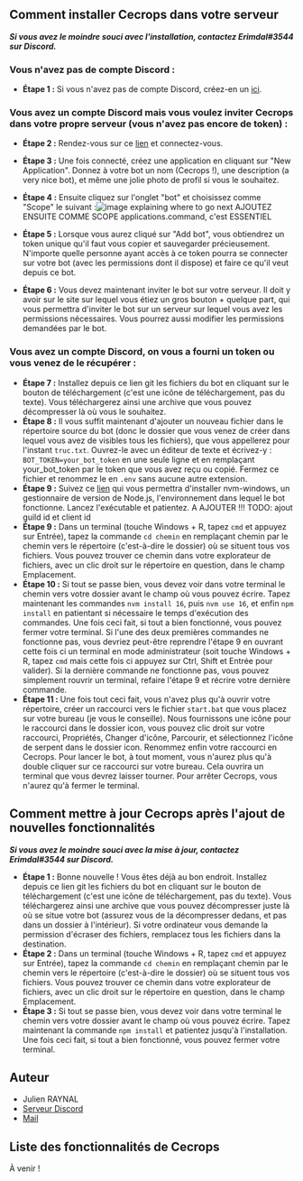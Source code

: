 ## Comment installer Cecrops dans votre serveur
***Si vous avez le moindre souci avec l'installation, contactez Erimdal#3544 sur Discord.***

### Vous n'avez pas de compte Discord :

 - **Étape 1 :** Si vous n'avez pas de compte Discord, créez-en un [ici](https://discord.com/register).

### Vous avez un compte Discord mais vous voulez inviter Cecrops dans votre propre serveur (vous n'avez pas encore de token) :

 - **Étape 2 :** Rendez-vous sur ce [lien](https://discord.com/developers/applications) et connectez-vous.
 - **Étape 3 :** Une fois connecté, créez une application en cliquant sur "New Application". Donnez à votre bot un nom (Cecrops !), une description (a very nice bot), et même une jolie photo de profil si vous le souhaitez.
 -  **Étape 4 :** Ensuite cliquez sur l'onglet "bot" et choisissez comme "Scope" le suivant :![image explaining where to go next](https://www.commentcoder.com/static/3b6fcf29448d1eb90d9d945382b060d1/b17f8/discord-permission-scope-bot.jpg)
AJOUTEZ ENSUITE COMME SCOPE applications.command, c'est ESSENTIEL

- **Étape 5 :** Lorsque vous aurez cliqué sur "Add bot", vous obtiendrez un token unique qu'il faut vous copier et sauvegarder précieusement. N'importe quelle personne ayant accès à ce token pourra se connecter sur votre bot (avec les permissions dont il dispose) et faire ce qu'il veut depuis ce bot.
- **Étape 6 :** Vous devez maintenant inviter le bot sur votre serveur. Il doit y avoir sur le site sur lequel vous étiez un gros bouton + quelque part, qui vous permettra d'inviter le bot sur un serveur sur lequel vous avez les permissions nécessaires. Vous pourrez aussi modifier les permissions demandées par le bot.

###  Vous avez un compte Discord, on vous a fourni un token ou vous venez de le récupérer :

- **Étape 7 :** Installez depuis ce lien git les fichiers du bot en cliquant sur le bouton de téléchargement (c'est une icône de téléchargement, pas du texte). Vous téléchargerez ainsi une archive que vous pouvez décompresser là où vous le souhaitez.
- **Étape 8 :** Il vous suffit maintenant d'ajouter un nouveau fichier dans le répertoire source du bot (donc le dossier que vous venez de créer dans lequel vous avez de visibles tous les fichiers), que vous appellerez pour l'instant `truc.txt`. Ouvrez-le avec un éditeur de texte et écrivez-y : `BOT_TOKEN=your_bot_token` en une seule ligne et en remplaçant your_bot_token par le token que vous avez reçu ou copié. Fermez ce fichier et renommez le en `.env` sans aucune autre extension.
- **Étape 9 :** Suivez ce [lien](https://github.com/coreybutler/nvm-windows/releases/download/1.1.9/nvm-setup.exe) qui vous permettra d'installer nvm-windows, un gestionnaire de version de Node.js, l'environnement dans lequel le bot fonctionne. Lancez l'exécutable et patientez. A AJOUTER !!! TODO: ajout guild id et client id
- **Étape 9 :** Dans un terminal (touche Windows + R, tapez `cmd` et appuyez sur Entrée), tapez la commande `cd chemin` en remplaçant chemin par le chemin vers le répertoire (c'est-à-dire le dossier) où se situent tous vos fichiers. Vous pouvez trouver ce chemin dans votre explorateur de fichiers, avec un clic droit sur le répertoire en question, dans le champ Emplacement.
- **Étape 10 :** Si tout se passe bien, vous devez voir dans votre terminal le chemin vers votre dossier avant le champ où vous pouvez écrire. Tapez maintenant les commandes `nvm install 16`, puis `nvm use 16`, et enfin `npm install` en patientant si nécessaire le temps d'exécution des commandes. Une fois ceci fait, si tout a bien fonctionné, vous pouvez fermer votre terminal. Si l'une des deux premières commandes ne fonctionne pas, vous devriez peut-être reprendre l'étape 9 en ouvrant cette fois ci un terminal en mode administrateur (soit touche Windows + R, tapez `cmd` mais cette fois ci appuyez sur Ctrl, Shift et Entrée pour valider). Si la dernière commande ne fonctionne pas, vous pouvez simplement rouvrir un terminal, refaire l'étape 9 et récrire votre dernière commande.
- **Étape 11 :** Une fois tout ceci fait, vous n'avez plus qu'à ouvrir votre répertoire, créer un raccourci vers le fichier `start.bat` que vous placez sur votre bureau (je vous le conseille). Nous fournissons une icône pour le raccourci dans le dossier icon, vous pouvez clic droit sur votre raccourci, Propriétés, Changer d'icône, Parcourir, et sélectionnez l'icône de serpent dans le dossier icon. Renommez enfin votre raccourci en Cecrops. Pour lancer le bot, à tout moment, vous n'aurez plus qu'à double cliquer sur ce raccourci sur votre bureau. Cela ouvrira un terminal que vous devrez laisser tourner. Pour arrêter Cecrops, vous n'aurez qu'à fermer le terminal.

##  Comment mettre à jour Cecrops après l'ajout  de nouvelles fonctionnalités
***Si vous avez le moindre souci avec la mise à jour, contactez Erimdal#3544 sur Discord.***

 - **Étape 1 :** Bonne nouvelle ! Vous êtes déjà au bon endroit. Installez depuis ce lien git les fichiers du bot en cliquant sur le bouton de téléchargement (c'est une icône de téléchargement, pas du texte). Vous téléchargerez ainsi une archive que vous pouvez décompresser juste là où se situe votre bot (assurez vous de la décompresser dedans, et pas dans un dossier à l'intérieur). Si votre ordinateur vous demande la permission d'écraser des fichiers, remplacez tous les fichiers dans la destination.
 - **Étape 2 :** Dans un terminal (touche Windows + R, tapez `cmd` et appuyez sur Entrée), tapez la commande `cd chemin` en remplaçant chemin par le chemin vers le répertoire (c'est-à-dire le dossier) où se situent tous vos fichiers. Vous pouvez trouver ce chemin dans votre explorateur de fichiers, avec un clic droit sur le répertoire en question, dans le champ Emplacement.
 - **Étape 3 :** Si tout se passe bien, vous devez voir dans votre terminal le chemin vers votre dossier avant le champ où vous pouvez écrire. Tapez maintenant la commande `npm install` et patientez jusqu'à l'installation. Une fois ceci fait, si tout a bien fonctionné, vous pouvez fermer votre terminal.

## Auteur

 - Julien RAYNAL
 - [Serveur Discord](https://discord.gg/YEUe5wzw4b)
 - [Mail](mailto:julien.raynal@etu.univ-nantes.fr)

## Liste des fonctionnalités de Cecrops

À venir !
